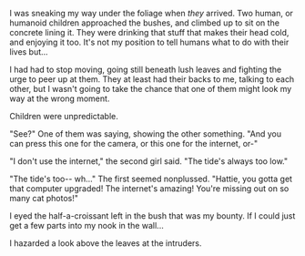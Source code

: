 I was sneaking my way under the foliage when *they* arrived. Two human, or humanoid children approached the bushes, and climbed up to sit on the concrete lining it. They were drinking that stuff that makes their head cold, and enjoying it too. It's not my position to tell humans what to do with their lives but...

I had had to stop moving, going still beneath lush leaves and fighting the urge to peer up at them. They at least had their backs to me, talking to each other, but I wasn't going to take the chance that one of them might look my way at the wrong moment.

Children were unpredictable.

"See?" One of them was saying, showing the other something. "And you can press this one for the camera, or this one for the internet, or-"

"I don't use the internet," the second girl said. "The tide's always too low."

"The tide's too-- wh..." The first seemed nonplussed. "Hattie, you gotta get that computer upgraded! The internet's amazing! You're missing out on so many cat photos!"

I eyed the half-a-croissant left in the bush that was my bounty. If I could just get a few parts into my nook in the wall...

I hazarded a look above the leaves at the intruders.